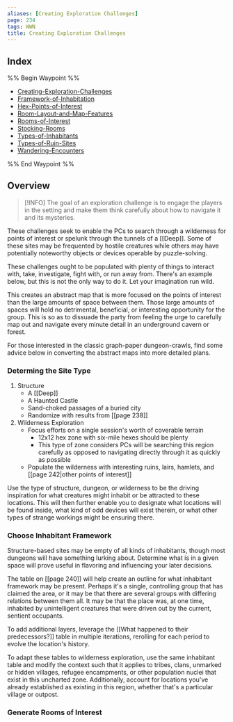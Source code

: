 ```yaml
---
aliases: [Creating Exploration Challenges]
page: 234
tags: WWN
title: Creating Exploration Challenges
---
```



## Index

%% Begin Waypoint %%
- [Creating-Exploration-Challenges](Compendium/WWN/Creating-Adventures/Creating-Exploration-Challenges/Creating-Exploration-Challenges.md)
- [Framework-of-Inhabitation](Compendium/WWN/Creating-Adventures/Creating-Exploration-Challenges/Framework-of-Inhabitation.md)
- [Hex-Points-of-Interest](Compendium/WWN/Creating-Adventures/Creating-Exploration-Challenges/Hex-Points-of-Interest.md)
- [Room-Layout-and-Map-Features](Compendium/WWN/Creating-Adventures/Creating-Exploration-Challenges/Room-Layout-and-Map-Features.md)
- [Rooms-of-Interest](Compendium/WWN/Creating-Adventures/Creating-Exploration-Challenges/Rooms-of-Interest.md)
- [Stocking-Rooms](Compendium/WWN/Creating-Adventures/Creating-Exploration-Challenges/Stocking-Rooms.md)
- [Types-of-Inhabitants](Compendium/WWN/Creating-Adventures/Creating-Exploration-Challenges/Types-of-Inhabitants.md)
- [Types-of-Ruin-Sites](Compendium/WWN/Creating-Adventures/Creating-Exploration-Challenges/Types-of-Ruin-Sites.md)
- [Wandering-Encounters](Compendium/WWN/Creating-Adventures/Creating-Exploration-Challenges/Wandering-Encounters.md)

%% End Waypoint %%

## Overview

> [!INFO]
> The goal of an exploration challenge is to engage the players in the setting and make them think carefully about how to navigate it and its mysteries.

These challenges seek to enable the PCs to search through a wilderness for points of interest or spelunk through the tunnels of a [[Deep]]. Some of these sites may be frequented by hostile creatures while others may have potentially noteworthy objects or devices operable by puzzle-solving.

These challenges ought to be populated with plenty of things to interact with, take, investigate, fight with, or run away from. There's an example below, but this is not the only way to do it. Let your imagination run wild.

This creates an abstract map that is more focused on the points of interest than the large amounts of space between them. Those large amounts of spaces will hold no detrimental, beneficial, or interesting opportunity for the group. This is so as to dissuade the party from feeling the urge to carefully map out and navigate every minute detail in an underground cavern or forest.

For those interested in the classic graph-paper dungeon-crawls, find some advice below in converting the abstract maps into more detailed plans.

### Determing the Site Type

1. Structure
   - A [[Deep]]
   - A Haunted Castle
   - Sand-choked passages of a buried city
   - Randomize with results from [[page 238]]
2. Wilderness Exploration
   - Focus efforts on a single session's worth of coverable terrain
     - 12x12 hex zone with six-mile hexes should be plenty
     - This type of zone considers PCs will be searching this region carefully as opposed to navigating directly through it as quickly as possible
   - Populate the wilderness with interesting ruins, lairs, hamlets, and [[page 242|other points of interest]]

Use the type of structure, dungeon, or wilderness to be the driving inspiration for what creatures might inhabit or be attracted to these locations. This will then further enable you to designate what locations will be found inside, what kind of odd devices will exist therein, or what other types of strange workings might be ensuring there.

### Choose Inhabitant Framework

Structure-based sites may be empty of all kinds of inhabitants, though most dungeons will have something lurking about. Determine what is in a given space will prove useful in flavoring and influencing your later decisions.

The table on [[page 240]] will help create an outline for what inhabitant framework may be present. Perhaps it's a single, controlling group that has claimed the area, or it may be that there are several groups with differing relations between them all. It may be that the place was, at one time, inhabited by unintelligent creatures that were driven out by the current, sentient occupants.

To add additional layers, leverage the [[What happened to their predecessors?]] table in multiple iterations, rerolling for each period to evolve the location's history.

To adapt these tables to wilderness exploration, use the same inhabitant table and modify the context such that it applies to tribes, clans, unmarked or hidden villages, refugee encampments, or other population nuclei that exist in this uncharted zone. Additionally, account for locations you've already established as existing in this region, whether that's a particular village or outpost.

### Generate Rooms of Interest